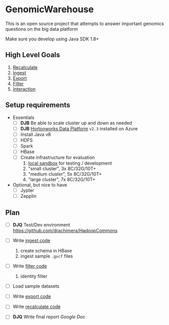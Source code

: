 # GenomicWarehouse

This is an open source project that attempts to answer important genomics questions on the big data platform

Make sure you develop using Java SDK 1.8+

## High Level Goals

1. [Recalculate](doc/recalculate.md)
2. [Ingest](doc/ingest.md)
3. [Export](doc/export.md)
4. [Filter](doc/filter.md)
5. [Interaction](doc/interaction.md)

## Setup requirements

- Essentials
  - [ ] **DJB** Be able to scale cluster up and down as needed
  - [ ] **DJB** [Hortonworks Data Platform](http://hortonworks.com/hdp/) `v2.3` installed on Azure
  - [ ] Install Java v8
  - [ ] HDFS
  - [ ] Spark
  - [ ] HBase
  - [ ] Create infrastructure for evaluation
	 1. [local sandbox](doc/setup.md) for testing / development
	 2. "small cluster", 3x 8C/32G/10T+
	 3. "medium cluster", 5x 8C/32G/10T+
	 4. "large cluster", 7x 8C/32G/10T+
- Optional, but nice to have
  - [ ] Jypter
  - [ ] Zepplin

## Plan

- [ ] **DJQ** Test/Dev environment https://github.com/drachimera/HadoopCommons
- [ ] Write [ingest code](doc/ingest.md)
   1. create schema in HBase
   2. ingest sample `.gvcf` files
- [ ] Write [filter code](doc/filter.md)
   1. identity filter
- [ ] Load sample datasets
- [ ] Write [export code](doc/export.md)
- [ ] Write [recalculate code](doc/recalculate.md)
- [ ] **DJQ** Write final report *Google Doc*



